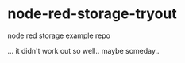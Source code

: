 # node-red-storage-tryout
node red storage example repo

... it didn't work out so well.. maybe someday..
